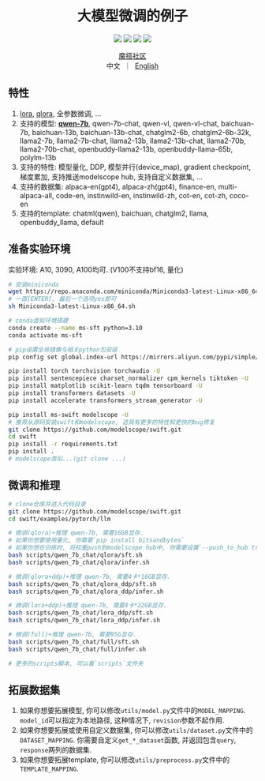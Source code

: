 
<h1 align="center">大模型微调的例子</h1>

<p align="center">
<img src="https://img.shields.io/badge/python-%E2%89%A53.8-5be.svg">
<img src="https://img.shields.io/badge/pytorch-%E2%89%A51.12%20%7C%20%E2%89%A52.0-orange.svg">
<a href="https://github.com/modelscope/modelscope/"><img src="https://img.shields.io/badge/modelscope-%E2%89%A51.8.4-5D91D4.svg"></a>
<a href="https://github.com/modelscope/swift/"><img src="https://img.shields.io/badge/ms--swift-%E2%89%A51.0.0-6FEBB9.svg">
</p>

<p align="center">
<a href="https://modelscope.cn/home">魔搭社区</a>
<br>
        中文&nbsp ｜ &nbsp<a href="README.md">English</a>
</p>


## 特性
1. [lora](https://arxiv.org/abs/2106.09685), [qlora](https://arxiv.org/abs/2305.14314), 全参数微调, ...
2. 支持的模型: [**qwen-7b**](https://github.com/QwenLM/Qwen-7B), qwen-7b-chat, qwen-vl, qwen-vl-chat, baichuan-7b, baichuan-13b, baichuan-13b-chat, chatglm2-6b, chatglm2-6b-32k, llama2-7b, llama2-7b-chat, llama2-13b, llama2-13b-chat, llama2-70b, llama2-70b-chat, openbuddy-llama2-13b, openbuddy-llama-65b, polylm-13b
3. 支持的特性: 模型量化, DDP, 模型并行(device_map), gradient checkpoint, 梯度累加, 支持推送modelscope hub, 支持自定义数据集, ...
4. 支持的数据集: alpaca-en(gpt4), alpaca-zh(gpt4), finance-en, multi-alpaca-all, code-en, instinwild-en, instinwild-zh, cot-en, cot-zh, coco-en
5. 支持的template: chatml(qwen), baichuan, chatglm2, llama, openbuddy_llama, default

## 准备实验环境
实验环境: A10, 3090, A100均可. (V100不支持bf16, 量化)
```bash
# 安装miniconda
wget https://repo.anaconda.com/miniconda/Miniconda3-latest-Linux-x86_64.sh
# 一直[ENTER], 最后一个选项yes即可
sh Miniconda3-latest-Linux-x86_64.sh

# conda虚拟环境搭建
conda create --name ms-sft python=3.10
conda activate ms-sft

# pip设置全局镜像与相关python包安装
pip config set global.index-url https://mirrors.aliyun.com/pypi/simple/

pip install torch torchvision torchaudio -U
pip install sentencepiece charset_normalizer cpm_kernels tiktoken -U
pip install matplotlib scikit-learn tqdm tensorboard -U
pip install transformers datasets -U
pip install accelerate transformers_stream_generator -U

pip install ms-swift modelscope -U
# 推荐从源码安装swift和modelscope, 这具有更多的特性和更快的bug修复
git clone https://github.com/modelscope/swift.git
cd swift
pip install -r requirements.txt
pip install .
# modelscope类似...(git clone ...)
```

## 微调和推理
```bash
# clone仓库并进入代码目录
git clone https://github.com/modelscope/swift.git
cd swift/examples/pytorch/llm

# 微调(qlora)+推理 qwen-7b, 需要16GB显存.
# 如果你想要使用量化, 你需要`pip install bitsandbytes`
# 如果你想在训练时, 将权重push到modelscope hub中, 你需要设置`--push_to_hub true`
bash scripts/qwen_7b_chat/qlora/sft.sh
bash scripts/qwen_7b_chat/qlora/infer.sh

# 微调(qlora+ddp)+推理 qwen-7b, 需要4卡*16GB显存.
bash scripts/qwen_7b_chat/qlora_ddp/sft.sh
bash scripts/qwen_7b_chat/qlora_ddp/infer.sh

# 微调(lora+ddp)+推理 qwen-7b, 需要4卡*22GB显存.
bash scripts/qwen_7b_chat/lora_ddp/sft.sh
bash scripts/qwen_7b_chat/lora_ddp/infer.sh

# 微调(full)+推理 qwen-7b, 需要95G显存.
bash scripts/qwen_7b_chat/full/sft.sh
bash scripts/qwen_7b_chat/full/infer.sh

# 更多的scripts脚本, 可以看`scripts`文件夹
```

## 拓展数据集
1. 如果你想要拓展模型, 你可以修改`utils/model.py`文件中的`MODEL_MAPPING`. `model_id`可以指定为本地路径, 这种情况下, `revision`参数不起作用.
2. 如果你想要拓展或使用自定义数据集, 你可以修改`utils/dataset.py`文件中的`DATASET_MAPPING`. 你需要自定义`get_*_dataset`函数, 并返回包含`query`, `response`两列的数据集.
3. 如果你想要拓展template, 你可以修改`utils/preprocess.py`文件中的`TEMPLATE_MAPPING`.
